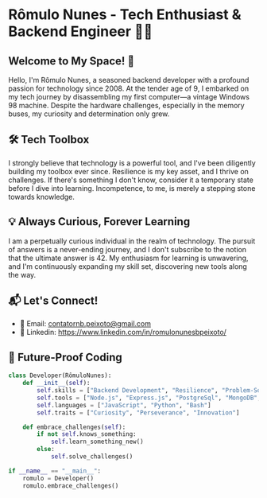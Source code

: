 # Rômulo Nunes - Tech Enthusiast & Backend Engineer 👨‍💻

## Welcome to My Space! 🚀

Hello, I'm Rômulo Nunes, a seasoned backend developer with a profound passion for technology since 2008. At the tender age of 9, I embarked on my tech journey by disassembling my first computer—a vintage Windows 98 machine. Despite the hardware challenges, especially in the memory buses, my curiosity and determination only grew.

## 🛠️ Tech Toolbox

I strongly believe that technology is a powerful tool, and I've been diligently building my toolbox ever since. Resilience is my key asset, and I thrive on challenges. If there's something I don't know, consider it a temporary state before I dive into learning. Incompetence, to me, is merely a stepping stone towards knowledge.

## 💡 Always Curious, Forever Learning

I am a perpetually curious individual in the realm of technology. The pursuit of answers is a never-ending journey, and I don't subscribe to the notion that the ultimate answer is 42. My enthusiasm for learning is unwavering, and I'm continuously expanding my skill set, discovering new tools along the way.

## 📬 Let's Connect!

- 📧 Email: contatornb.peixoto@gmail.com
- 💼 Linkedin: https://www.linkedin.com/in/romulonunesbpeixoto/
## 🚀 Future-Proof Coding

```python
class Developer(RômuloNunes):
    def __init__(self):
        self.skills = ["Backend Development", "Resilience", "Problem-Solving"]
        self.tools = ["Node.js", "Express.js", "PostgreSql", "MongoDB", "Docker", "Linux"]
        self.languages = ["JavaScript", "Python", "Bash"]
        self.traits = ["Curiosity", "Perseverance", "Innovation"]

    def embrace_challenges(self):
        if not self.knows_something:
            self.learn_something_new()
        else:
            self.solve_challenges()

if __name__ == "__main__":
    romulo = Developer()
    romulo.embrace_challenges()

```

